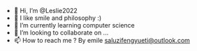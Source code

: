 - 👋 Hi, I’m @Leslie2022
- 👀 I like smile and philosophy :)
- 🌱 I’m currently learning computer science
- 💞️ I’m looking to collaborate on ...
- 📫 How to reach me ? By emile saluzifengyueti@outlook.com

<!---
Leslie2022/Leslie2022 is a ✨ special ✨ repository because its `myhobb.md` (this file) appears on your GitHub profile.
You can click the Preview link to take a look at your changes.
--->

